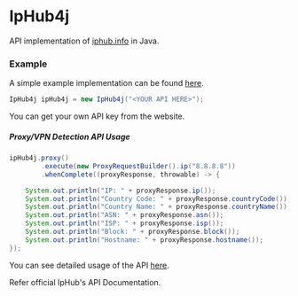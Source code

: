 # IpHub4j

API implementation of [iphub.info](https://iphub.info) in Java.

### Example
A simple example implementation can be found [here](https://github.com/OrigamiDream/ipdetection4j/blob/master/example/src/main/java/avis/ipdetection4j/examples/IpHub4jTest.java).
```java
IpHub4j ipHub4j = new IpHub4j("<YOUR API HERE>");
```
You can get your own API key from the website.

##### Proxy/VPN Detection API Usage
```java
ipHub4j.proxy()
        .execute(new ProxyRequestBuilder().ip("8.8.8.8"))
        .whenComplete((proxyResponse, throwable) -> {

    System.out.println("IP: " + proxyResponse.ip());
    System.out.println("Country Code: " + proxyResponse.countryCode());
    System.out.println("Country Name: " + proxyResponse.countryName());
    System.out.println("ASN: " + proxyResponse.asn());
    System.out.println("ISP: " + proxyResponse.isp());
    System.out.println("Block: " + proxyResponse.block());
    System.out.println("Hostname: " + proxyResponse.hostname());
});
```

You can see detailed usage of the API [here](https://github.com/OrigamiDream/ipdetection4j/blob/master/example/src/main/java/avis/ipdetection4j/examples/IpHub4jTest.java).

Refer official IpHub's API Documentation.